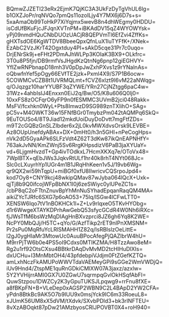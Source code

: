 BQmwZJZETI23eRx2EjmK7QjKC3A3UkFzDyTgVhUL6lg=
b1OXZJoPr/rqNVQo7pmQs11ozoILjy4Y7MX6j6D7s+s=
5xaAmaOb99ToHkP7XiYqjmx5wevB8n4dhWEgmy0HDDU=
isCdUfBKuFjcJFJqnXVTnPM+iBKAdDV15qZ4WYOWYsk=
yPj09nmdHQuCNbDUOzUACjR8QEPVmTl6EfZvi4ZffKs=
gHXTsdOE6KgWTDV8BbeeQpxQfnLuX1luTYFfK+/XNek=
EzAbC2VzJKrT42Ogxtduy4PI+sAkD5cqe31Pr7c0uqo=
DrjENrSk9j+eFHt2PDmAJhWLPp3KOIaK3BX9+OLkfrc=
3T0u8P5fjn/DB9rmfVsJHgdKzQtnNg6pnp12giEGHVY=
YfIZwRNPbnapD18mh3V0pDpJwZxhPXvs1z9rYNalnAs=
oQbwfnYef5pOgy66EVfTE2jzk+Pxml4X9/S7P1B6ocw=
5COWMCvCZB8t1UVRMQLmt+fCVZ6xIzt9I6vM22aNWqg=
q/OJqzgz10harYYUBF3qZYWE/YRn27CjNZtgg6paC4w=
31Wz+4ahbIsIJ4Enxxn0EiJ2q/Bw/O5/K8u606Q0lj0=
10xxFS8zOCFqrO6yFP9n0fESMMC3UVmB2jci048Rakk=
MsFV/fcxhkn0WyL+Pts8ImwzD9SG989znTXIihO+SAg=
pC5v+M4OWKT36w15FNfBGr0TmybzPm042tAQMPq6SkQ=
9EuTOUSo4/8T9Jiad12mkdUoiDuyDoDvtt7mgFtfZDs=
m9T2cGQBzGnSLZIbder6x2jL0kvMWXdvsOrsk9LEVBE=
Az8OUpUnefdyABAx+DX+0mHt0/h3n5GHI+nPeCogHps=
nVk2dD5GyaAPk6SLFzVdt4Z62T3dKw87ikQnEAPNHfY=
763akJvNN/KmZWnj5Sv6RrgKHpsdizV6PaB3jaXYUaY=
vd+6LjgmHvzdT+Gp4ivTOdkxL7HcmXKXq7e/OToVx48=
7WplBTX+qEbJWs3JqkvRtULf1hr40k8rhT4NYt068Jc=
Slc0cLXuyrhYp1UGr4m1B1JRqHhKeen1v5J/19vb6Wg=
qr9QX2wi59hTqpU+miBGf0xfU8IIwricvCQSrpoJpd4=
kod7Oy8+CNY9kcj48wkipQMav87wJyba064lQcX+Uxk=
qjTj8b9Q0ifcojWFpBbNX1I0j6zeSWiyc0ylUPeZC1s=
/cbP8qC2oFTtnZnuvBpYhMnNuSYhadEpqanRaqQM4MA=
aikiZYcTJRfc6SXG7p6oAO53+75Iq/lSGw4lCFwLTT0=
XENSW6Iqo7tV1nBOKHCk1l+Z+Lv9rlqxeO5TKvHYObg=
d1r6WwgeXTAYKDPrhAwGebQ53sfycGCdR4W0Nh6iRXc=
fjJWsTfM6bsWzMqDIAgHnBXvzprci8JZ6gh6Yq8K2WE=
NcPY0MbQJj/H5TC+qYo/G/AzfTikp2rET9nIPnXMSNM=
Pr2sPu0MqRfuYcLRlSMAHH1Z82q/IsRBIslzOeLittE=
l2gJ0ygHIaMr3MtowUc0AuuBPocAfegPjQAZlbrW4hU=
M9rrPjTW6b0e4PS5oI9Cdxs0MTIKZMA/H8TzzAwo8eM=
Rg2u1rf92OtsCXsu4BBtkrDAqDvMvMD2tcHIHuDlXIs=
dxUCHu+I3MnMbtOH4/43pfdebpiVJdjm0FtZGefKZTQ=
amLxhNczFkAMUPoWWVTdaVAEMeyGPi9sGGe2WmVWDjQ=
iUv9Hnd4/ZtspME1quRnGDkiCMlXW07A3jaxz/azxlw=
5Y2YVHijrrAMI0GX7U0ZGwU7sqrmpqGvlOkHSqfAbFI=
QuwStzpou1DWZCy2K3yGpuTUKSJLpqwg9+rrFnu8fXE=
a8fBKpFN+B+VLeDep0xAGSP2WBN9C2L4BApD2YW2CFA=
yPdn8BtkBc9AK5O7b9IUU9x0msjYck9IC6m33RoeuL8=
xJUmK56UM8xX5dVM/tXdvk/SXvbPDld3+bk3rINFTEU=
8vXzABOqkt87pDw21AMzbyosCRIJPOVBT0X4+roH940=
